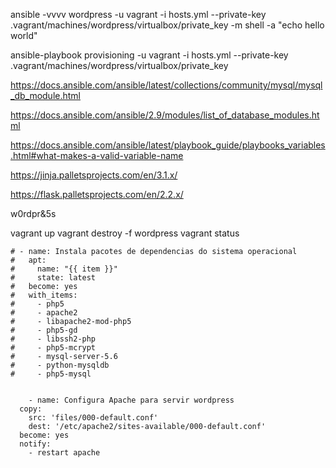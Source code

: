 ansible -vvvv wordpress -u vagrant -i hosts.yml --private-key .vagrant/machines/wordpress/virtualbox/private_key -m shell -a "echo hello world"

ansible-playbook provisioning -u vagrant -i hosts.yml --private-key .vagrant/machines/wordpress/virtualbox/private_key

https://docs.ansible.com/ansible/latest/collections/community/mysql/mysql_db_module.html

https://docs.ansible.com/ansible/2.9/modules/list_of_database_modules.html

https://docs.ansible.com/ansible/latest/playbook_guide/playbooks_variables.html#what-makes-a-valid-variable-name

https://jinja.palletsprojects.com/en/3.1.x/

https://flask.palletsprojects.com/en/2.2.x/


w0rdpr&5s


vagrant up
vagrant destroy -f wordpress
vagrant status


    # - name: Instala pacotes de dependencias do sistema operacional
    #   apt:
    #     name: "{{ item }}"
    #     state: latest
    #   become: yes
    #   with_items:
    #     - php5
    #     - apache2
    #     - libapache2-mod-php5
    #     - php5-gd
    #     - libssh2-php
    #     - php5-mcrypt
    #     - mysql-server-5.6
    #     - python-mysqldb
    #     - php5-mysql


        - name: Configura Apache para servir wordpress
      copy:
        src: 'files/000-default.conf'
        dest: '/etc/apache2/sites-available/000-default.conf'
      become: yes
      notify:
        - restart apache

